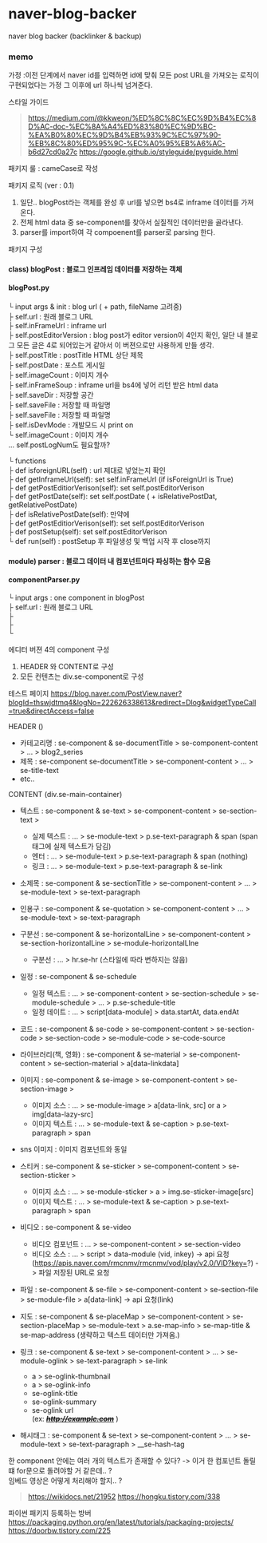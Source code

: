 # naver-blog-backer
naver blog backer (backlinker &amp; backup)

### memo

가정 :이전 단계에서 naver id를 입력하면 id에 맞춰 모든 post URL을 가져오는 로직이 구현되었다는 가정 그 이후에 url 하나씩 넘겨준다.

스타일 가이드 
> https://medium.com/@kkweon/%ED%8C%8C%EC%9D%B4%EC%8D%AC-doc-%EC%8A%A4%ED%83%80%EC%9D%BC-%EA%B0%80%EC%9D%B4%EB%93%9C%EC%97%90-%EB%8C%80%ED%95%9C-%EC%A0%95%EB%A6%AC-b6d27cd0a27c
> https://google.github.io/styleguide/pyguide.html

패키지 룰 : cameCase로 작성

패키지 로직 (ver : 0.1)
1. 일단.. blogPost라는 객체를 완성 후 url를 넣으면 bs4로 inframe 데이터를 가져온다.
2. 전체 html data 중 se-component를 찾아서 실질적인 데이터만을 골라낸다.
3. parser를 import하여 각 compoenent를 parser로 parsing 한다.


패키지 구성

#### class) blogPost : 블로그 인프레임 데이터를 저장하는 객체  
#### blogPost.py  
└ input args & init : blog url ( + path, fileName 고려중)  
├ self.url : 원래 블로그 URL  
├ self.inFrameUrl : inframe url   
├ self.postEditorVersion : blog post가 editor version이 4인지 확인, 일단 내 블로그 모든 글은 4로 되어있는거 같아서 이 버젼으로만 사용하게 만들 생각.  
├ self.postTitle : postTitle HTML 상단 제목  
├ self.postDate : 포스트 게시일  
├ self.imageCount : 이미지 개수  
├ self.inFrameSoup : inframe url을 bs4에 넣어 리턴 받은 html data  
├ self.saveDir : 저장할 공간  
├ self.saveFile : 저장할 때 파일명  
├ self.saveFile : 저장할 때 파일명  
├ self.isDevMode : 개발모드 시 print on  
└ self.imageCount : 이미지 개수  
... self.postLogNum도 필요할까?  

└ functions  
├ def isforeignURL(self) : url 제대로 넣었는지 확인  
├ def getInframeUrl(self): set self.inFrameUrl (if isForeignUrl is True)  
├ def getPostEditiorVerison(self): set self.postEditorVerison  
├ def getPostDate(self): set self.postDate ( + isRelativePostDat, getRelativePostDate)  
├ def isRelativePostDate(self): 만약에  
├ def getPostEditiorVerison(self): set self.postEditorVerison  
├ def postSetup(self): set self.postEditorVerison  
└ def run(self) : postSetup 후 파일생성 및 백업 시작 후 close까지  

#### module) parser : 블로그 데이터 내 컴포넌트마다 파싱하는 함수 모음  
#### componentParser.py  
└ input args : one component in blogPost  
├ self.url : 원래 블로그 URL  
├  
├  
└  


에디터 버젼 4의 component 구성  
1. HEADER 와 CONTENT로 구성  
2. 모든 컨텐츠는 div.se-component로 구성    


테스트 페이지
https://blog.naver.com/PostView.naver?blogId=thswjdtmq4&logNo=222626338613&redirect=Dlog&widgetTypeCall=true&directAccess=false

HEADER ()  
- 카테고리명 :  se-component & se-documentTitle > se-component-content > ... > blog2_series    
- 제목 : se-component se-documentTitle > se-component-content > ... > se-title-text  
- etc..    

CONTENT  (div.se-main-container)  
- 텍스트 : se-component & se-text > se-component-content > se-section-text >    
    - 실제 텍스트 : ... > se-module-text > p.se-text-paragraph & span (span 태그에 실제 텍스트가 담김)    
    - 엔터 : ... > se-module-text > p.se-text-paragraph & span (nothing)    
    - 링크 : ... > se-module-text > p.se-text-paragraph & se-link  
    
- 소제목 : se-component & se-sectionTitle > se-component-content > ... > se-module-text > se-text-paragraph    

- 인용구 : se-component & se-quotation > se-component-content > ... > se-module-text > se-text-paragraph    

- 구분선 : se-component & se-horizontalLine > se-component-content > se-section-horizontalLine > se-module-horizontalLIne   
    - 구분선 : ... > hr.se-hr (스타일에 따라 변하지는 않음)  
    
- 일정 : se-component & se-schedule   
    - 일정 텍스트 : ... > se-component-content > se-section-schedule > se-module-schedule > ... > p.se-schedule-title   
    - 일정 데이트 : ... > script[data-module] > data.startAt, data.endAt  

- 코드 : se-component & se-code > se-component-content > se-section-code > se-section-code > se-module-code > se-code-source     

- 라이브러리(책, 영화) : se-component & se-material > se-component-content > se-section-material > a[data-linkdata]  

- 이미지 : se-component & se-image > se-component-content > se-section-image >  
    - 이미지 소스 : ... > se-module-image > a[data-link, src] or a > img[data-lazy-src]  
    - 이미지 텍스트 : ... > se-module-text & se-caption > p.se-text-paragraph > span  

- sns 이미지 : 이미지 컴포넌트와 동일  

- 스티커 : se-component & se-sticker > se-component-content > se-section-sticker >  
    - 이미지 소스 : ... > se-module-sticker > a > img.se-sticker-image[src]  
    - 이미지 텍스트 : ... > se-module-text & se-caption > p.se-text-paragraph > span  

- 비디오 :  se-component & se-video    
    - 비디오 컴포넌트 : ... > se-component-content > se-section-video    
    - 비디오 소스 : ... > script > data-module (vid, inkey) -> api 요청(https://apis.naver.com/rmcnmv/rmcnmv/vod/play/v2.0/VID?key=?) -> 파일 저장된 URL로 요청     

- 파일 : se-component & se-file > se-component-content > se-section-file > se-module-file >  a[data-link] -> api 요청(link)  

- 지도 :  se-component & se-placeMap > se-component-content > se-section-placeMap > se-module-text > a.se-map-info > se-map-title & se-map-address (생략하고 텍스트 데이터만 가져옴.)  

- 링크 : se-component & se-text > se-component-content > ... > se-module-oglink > se-text-paragraph > se-link    
    - a > se-oglink-thumbnail  
    - a > se-oglink-info  
    - se-oglink-title    
    - se-oglink-summary  
    - se-oglink url  
(ex: <a href="http://example.com" class="se-link" target="_blank"><strike><u><i><b>http://example.com</b></i></u></strike></a> )    

- 해시태그 : se-component & se-text > se-component-content > ... > se-module-text > se-text-paragraph > __se-hash-tag  



한 component 안에는 여러 개의 텍스트가 존재할 수 있다?  -> 이거 한 컴포넌트 돌릴 떄 for문으로 돌려야할 거 같은데.. ?  
임베드 영상은 어떻게 처리해야 할지.. ?  



> https://wikidocs.net/21952
> https://hongku.tistory.com/338
>
>
파이썬 패키지 등록하는 방버
https://packaging.python.org/en/latest/tutorials/packaging-projects/  
https://doorbw.tistory.com/225  
